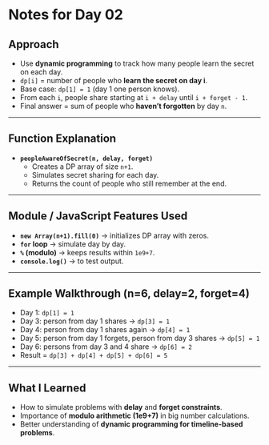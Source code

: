 # Notes for Day 02

## Approach
- Use **dynamic programming** to track how many people learn the secret on each day.
- `dp[i]` = number of people who **learn the secret on day i**.
- Base case: `dp[1] = 1` (day 1 one person knows).
- From each `i`, people share starting at `i + delay` until `i + forget - 1`.
- Final answer = sum of people who **haven’t forgotten** by day `n`.

---

## Function Explanation
- **`peopleAwareOfSecret(n, delay, forget)`**
  - Creates a DP array of size `n+1`.
  - Simulates secret sharing for each day.
  - Returns the count of people who still remember at the end.

---

## Module / JavaScript Features Used
- **`new Array(n+1).fill(0)`** → initializes DP array with zeros.
- **`for` loop** → simulate day by day.
- **`%` (modulo)** → keeps results within `1e9+7`.
- **`console.log()`** → to test output.

---

## Example Walkthrough (n=6, delay=2, forget=4)
- Day 1: `dp[1] = 1`
- Day 3: person from day 1 shares → `dp[3] = 1`
- Day 4: person from day 1 shares again → `dp[4] = 1`
- Day 5: person from day 1 forgets, person from day 3 shares → `dp[5] = 1`
- Day 6: persons from day 3 and 4 share → `dp[6] = 2`
- Result = `dp[3] + dp[4] + dp[5] + dp[6] = 5`

---

## What I Learned
- How to simulate problems with **delay** and **forget constraints**.
- Importance of **modulo arithmetic (1e9+7)** in big number calculations.
- Better understanding of **dynamic programming for timeline-based problems**.
